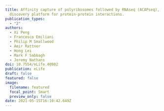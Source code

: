 ```yaml
---
title: Affinity capture of polyribosomes followed by RNAseq (ACAPseq), a
  discovery platform for protein-protein interactions.
publication_types:
  - "2"
authors:
  - Xi Peng
  - Francesco Emiliani
  - Philip M Smallwood
  - Amir Rattner
  - Hong Lei
  - Mark F Sabbagh
  - Jeremy Nathans
doi: 10.7554/eLife.40982
publication: eLife
draft: false
featured: false
image:
  filename: featured
  focal_point: Smart
  preview_only: false
date: 2021-05-15T16:10:42.649Z
---
```

